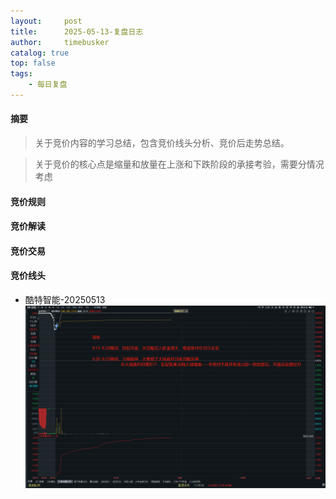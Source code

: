 ```yaml
---
layout:     post
title:      2025-05-13-复盘日志
author:     timebusker
catalog: true
top: false
tags:
    - 每日复盘
---
```

#### 摘要

>关于竞价内容的学习总结，包含竞价线头分析、竞价后走势总结。

>关于竞价的核心点是缩量和放量在上涨和下跌阶段的承接考验，需要分情况考虑


#### 竞价规则


#### 竞价解读


#### 竞价交易


#### 竞价线头
+ 酷特智能-20250513
![](/img/Z笔记附件/2025-05-13-关于竞价_image_1.png)





